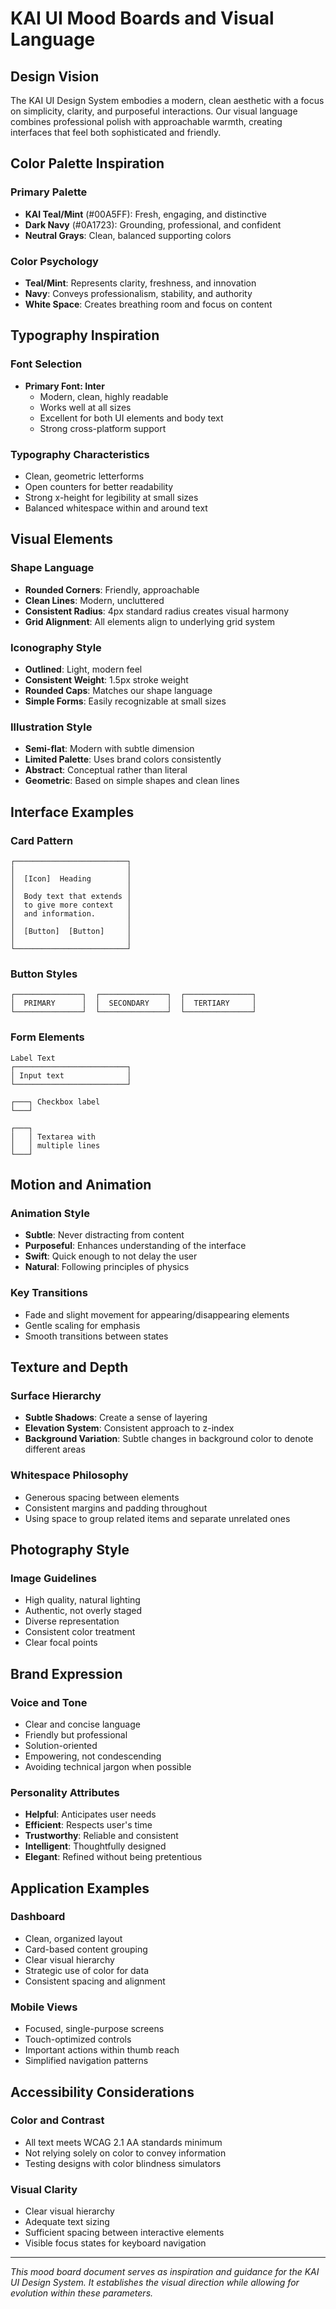 # KAI UI Mood Boards and Visual Language

## Design Vision

The KAI UI Design System embodies a modern, clean aesthetic with a focus on simplicity, clarity, and purposeful interactions. Our visual language combines professional polish with approachable warmth, creating interfaces that feel both sophisticated and friendly.

## Color Palette Inspiration

### Primary Palette
- **KAI Teal/Mint** (#00A5FF): Fresh, engaging, and distinctive
- **Dark Navy** (#0A1723): Grounding, professional, and confident
- **Neutral Grays**: Clean, balanced supporting colors

### Color Psychology
- **Teal/Mint**: Represents clarity, freshness, and innovation
- **Navy**: Conveys professionalism, stability, and authority
- **White Space**: Creates breathing room and focus on content

## Typography Inspiration

### Font Selection
- **Primary Font: Inter**
  - Modern, clean, highly readable
  - Works well at all sizes
  - Excellent for both UI elements and body text
  - Strong cross-platform support

### Typography Characteristics
- Clean, geometric letterforms
- Open counters for better readability
- Strong x-height for legibility at small sizes
- Balanced whitespace within and around text

## Visual Elements

### Shape Language
- **Rounded Corners**: Friendly, approachable
- **Clean Lines**: Modern, uncluttered
- **Consistent Radius**: 4px standard radius creates visual harmony
- **Grid Alignment**: All elements align to underlying grid system

### Iconography Style
- **Outlined**: Light, modern feel
- **Consistent Weight**: 1.5px stroke weight
- **Rounded Caps**: Matches our shape language
- **Simple Forms**: Easily recognizable at small sizes

### Illustration Style
- **Semi-flat**: Modern with subtle dimension
- **Limited Palette**: Uses brand colors consistently
- **Abstract**: Conceptual rather than literal
- **Geometric**: Based on simple shapes and clean lines

## Interface Examples

### Card Pattern
```
┌─────────────────────────┐
│                         │
│  [Icon]  Heading        │
│                         │
│  Body text that extends │
│  to give more context   │
│  and information.       │
│                         │
│  [Button]  [Button]     │
│                         │
└─────────────────────────┘
```

### Button Styles
```
┌───────────────┐  ┌───────────────┐  ┌───────────────┐
│  PRIMARY      │  │  SECONDARY    │  │  TERTIARY     │
└───────────────┘  └───────────────┘  └───────────────┘
```

### Form Elements
```
Label Text
┌─────────────────────────┐
│ Input text              │
└─────────────────────────┘

┌───┐ Checkbox label
└───┘

┌───┐
│   │ Textarea with
│   │ multiple lines
└───┘
```

## Motion and Animation

### Animation Style
- **Subtle**: Never distracting from content
- **Purposeful**: Enhances understanding of the interface
- **Swift**: Quick enough to not delay the user
- **Natural**: Following principles of physics

### Key Transitions
- Fade and slight movement for appearing/disappearing elements
- Gentle scaling for emphasis
- Smooth transitions between states

## Texture and Depth

### Surface Hierarchy
- **Subtle Shadows**: Create a sense of layering
- **Elevation System**: Consistent approach to z-index
- **Background Variation**: Subtle changes in background color to denote different areas

### Whitespace Philosophy
- Generous spacing between elements
- Consistent margins and padding throughout
- Using space to group related items and separate unrelated ones

## Photography Style

### Image Guidelines
- High quality, natural lighting
- Authentic, not overly staged
- Diverse representation
- Consistent color treatment
- Clear focal points

## Brand Expression

### Voice and Tone
- Clear and concise language
- Friendly but professional
- Solution-oriented
- Empowering, not condescending
- Avoiding technical jargon when possible

### Personality Attributes
- **Helpful**: Anticipates user needs
- **Efficient**: Respects user's time
- **Trustworthy**: Reliable and consistent
- **Intelligent**: Thoughtfully designed
- **Elegant**: Refined without being pretentious

## Application Examples

### Dashboard
- Clean, organized layout
- Card-based content grouping
- Clear visual hierarchy
- Strategic use of color for data
- Consistent spacing and alignment

### Mobile Views
- Focused, single-purpose screens
- Touch-optimized controls
- Important actions within thumb reach
- Simplified navigation patterns

## Accessibility Considerations

### Color and Contrast
- All text meets WCAG 2.1 AA standards minimum
- Not relying solely on color to convey information
- Testing designs with color blindness simulators

### Visual Clarity
- Clear visual hierarchy
- Adequate text sizing
- Sufficient spacing between interactive elements
- Visible focus states for keyboard navigation

---

*This mood board document serves as inspiration and guidance for the KAI UI Design System. It establishes the visual direction while allowing for evolution within these parameters.* 
